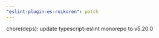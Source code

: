 ```yaml
---
"eslint-plugin-es-roikoren": patch
---
```


chore(deps): update typescript-eslint monorepo to v5.20.0
